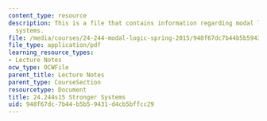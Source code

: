 ```yaml
---
content_type: resource
description: This is a file that contains information regarding modal logic stronger
  systems.
file: /media/courses/24-244-modal-logic-spring-2015/948f67dc7b44b5b59431d4cb5bffcc29_MIT24_244S15_Stronger.pdf
file_type: application/pdf
learning_resource_types:
- Lecture Notes
ocw_type: OCWFile
parent_title: Lecture Notes
parent_type: CourseSection
resourcetype: Document
title: 24.244s15 Stronger Systems
uid: 948f67dc-7b44-b5b5-9431-d4cb5bffcc29
---
```


